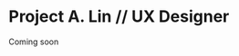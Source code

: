 <!DOCTYPE html>
<html>
<body>
    <h1>Project A. Lin // UX Designer</h1>
    <p>Coming soon</p>
</body>
</html>
